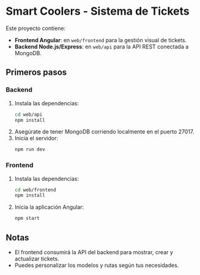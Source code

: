 # Smart Coolers - Sistema de Tickets

Este proyecto contiene:
- **Frontend Angular**: en `web/frontend` para la gestión visual de tickets.
- **Backend Node.js/Express**: en `web/api` para la API REST conectada a MongoDB.

## Primeros pasos

### Backend
1. Instala las dependencias:
   ```bash
   cd web/api
   npm install
   ```
2. Asegúrate de tener MongoDB corriendo localmente en el puerto 27017.
3. Inicia el servidor:
   ```bash
   npm run dev
   ```

### Frontend
1. Instala las dependencias:
   ```bash
   cd web/frontend
   npm install
   ```
2. Inicia la aplicación Angular:
   ```bash
   npm start
   ```

## Notas
- El frontend consumirá la API del backend para mostrar, crear y actualizar tickets.
- Puedes personalizar los modelos y rutas según tus necesidades.
